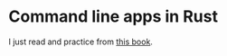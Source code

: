 # Command line apps in Rust

I just read and practice from [this book](https://rust-cli.github.io/book/index.html).

